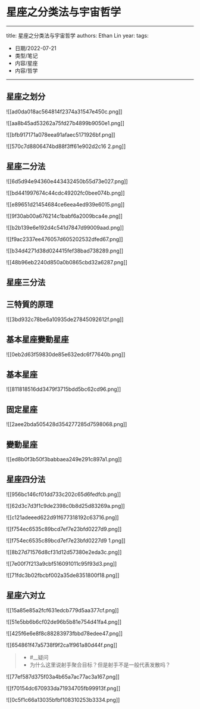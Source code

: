 # 星座之分类法与宇宙哲学


---
title: 星座之分类法与宇宙哲学
authors: Ethan Lin
year:
tags:
  - 日期/2022-07-21 
  - 类型/笔记 
  - 内容/星座 
  - 内容/哲学 
---





## 星座之划分

[](marginnote3app://note/6DDDE0B2-9118-4373-8B8D-60C9BCA3AB2D)


![[ad0da018ac564814f2374a31547e450c.png]][](marginnote3app://note/3F747455-7638-4BF0-8296-B2925DAD82DA)

![[aa8b45ad53262a75fd27b4899b9050e1.png]][](marginnote3app://note/9B9BECD6-7E75-48B9-990C-2251943F8156)

![[bfb917171a078eea91afaec5171926bf.png]][](marginnote3app://note/CDC58046-F63A-4B35-8A68-275DB93E53DE)

![[570c7d8806474bd88f3ff61e902d2c16 2.png]][](marginnote3app://note/890A1FF4-8229-4F56-98D7-DFCDB779CB0D)



## 星座二分法

[](marginnote3app://note/11B39019-5E4F-4E1D-8086-E6D3C646FED5)


![[6d5d94e94360e443432450b55d73e027.png]][](marginnote3app://note/B2C7F41D-C2CD-454C-92AF-53C07FF1EF2F)

![[bd441997674c44cdc49202fc0bee074b.png]][](marginnote3app://note/CB1B7EAF-F722-4C6E-A974-D003D64AA635)


![[e89651d21454684ce6eea4ed939e6015.png]][](marginnote3app://note/D66CED81-A797-4F61-BAC9-C441EC5B4D46)

![[9f30ab00a676214c1babf6a2009bca4e.png]][](marginnote3app://note/FF2F35A1-55C7-4F34-B021-AC31954A3595)

![[b2b139e6e192d4c541d7847d99009aad.png]][](marginnote3app://note/1A62C1C2-FD9E-4E5F-A459-F072B8D00F93)

![[f9ac2337ee476057d605202532dfed67.png]][](marginnote3app://note/FC38BF71-C253-4CB9-B5C4-032959CB6332)

![[b34d4271d38d024415fef38bad738289.png]][](marginnote3app://note/7AB7C1AF-02E0-42DF-94B3-5475FBDC880A)

![[48b96eb2240d850a0b0865cbd32a6287.png]][](marginnote3app://note/F8135457-A314-41F3-AB38-856457512E14)

## 星座三分法

[](marginnote3app://note/B36943DD-58BE-41E1-B151-CD8E747CC566)

## 三特質的原理

![[3bd932c78be6a10935de27845092612f.png]][](marginnote3app://note/462122FA-44AE-4000-8BC4-F0C75C3734E4)

## 基本星座變動星座

![[0eb2d63f59830de85e632edc6f77640b.png]][](marginnote3app://note/FD5A68ED-0A37-4160-B68C-71B3E8817B50)

## 基本星座

![[811818516dd3479f3715bdd5bc62cd96.png]][](marginnote3app://note/CFC8E41D-4403-40BB-AFFC-7498510BF576)

## 固定星座

![[2aee2bda505428d354277285d7598068.png]][](marginnote3app://note/BB78A4F8-467E-4478-BCD3-F2809F3B3F09)

## 變動星座

![[ed8b0f3b50f3babbaea249e291c897a1.png]][](marginnote3app://note/D31B674F-4DA5-4B63-AECE-54BA92A6E7D9)

## 星座四分法

[](marginnote3app://note/570BDD6B-3542-43D0-AA52-89635B9D4241)

![[956bc146cf01dd733c202c65d6fedfcb.png]][](marginnote3app://note/B6A89421-62E7-4ADA-AC3D-E4496A35E271)

![[62d3c7d3f1c9de2398c0b8d25d83269a.png]][](marginnote3app://note/7668046D-387E-45A1-9A3F-E9DD50ABD50F)

![[c121adeeed622d91f677318192c63716.png]][](marginnote3app://note/F9C18E4E-654D-4CA9-86BA-4637575DED69)

![[f754ec6535c89bcd7ef7e23bfd0227d9.png]][](marginnote3app://note/DD552AD2-7670-43CF-8189-0859722FAC5A)

![[f754ec6535c89bcd7ef7e23bfd0227d9 1.png]][](marginnote3app://note/DD552AD2-7670-43CF-8189-0859722FAC5A)

![[8b27d71576d8cf31d12d57380e2eda3c.png]][](marginnote3app://note/661B0B58-B8C2-439E-AD20-52DC6F4D2F79)

![[7e00f7f213a9cbf516091011c95f93d3.png]][](marginnote3app://note/380D147C-AD34-4909-9B56-6303B45A753D)

![[71fdc3b02fbcbf002a35de8351800f18.png]][](marginnote3app://note/11C526E0-7C97-427F-8ECA-4C55B2E2BFC6)

## 星座六对立

[](marginnote3app://note/E56E53E8-1DE9-4D71-BBF5-F1391D6287B1)

![[15a85e85a2fcf631edcb779d5aa377cf.png]][](marginnote3app://note/B1F86EAE-C0BB-4197-8DB8-D442C4B69D2C)

![[51e5bb6b6cf02de96b5b81e754d41fa4.png]][](marginnote3app://note/A9362CB6-C463-449D-9473-0B38CC54C73D)

![[425f6e6e8f8c88283973fbbd78edee47.png]][](marginnote3app://note/D4960064-54D8-42DD-8BE9-AB4BC947C69F)

![[654861f47a5738f9f2ca1f961a80d44f.png]][](marginnote3app://note/7A3143E0-71AB-4CC3-9567-B29523B2A749)

> - #__疑问
> - 为什么这里说射手聚合目标？但是射手不是一般代表发散吗？


![[77ef587d375f03a4b65a7ac77ac3a167.png]][](marginnote3app://note/320DD4E2-C044-4C67-8234-41618A3C02CE)

![[f70154dc670933da71934705fb99913f.png]][](marginnote3app://note/71B40011-DE8A-488B-BC91-331F4DC004AA)

![[0c5f1c66a13035bfbf108310253b3334.png]][](marginnote3app://note/1B7CC9C1-2F85-4606-8D42-09289041C89B)
